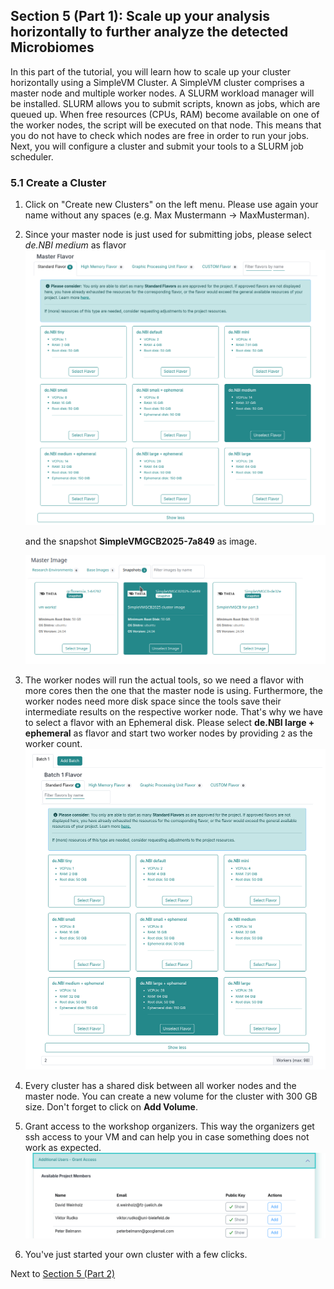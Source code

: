 ## Section 5 (Part 1):  Scale up your analysis horizontally to further analyze the detected Microbiomes

In this part of the tutorial, you will learn how to scale up your cluster horizontally using a SimpleVM Cluster.
A SimpleVM cluster comprises a master node and multiple worker nodes. A SLURM workload manager
will be installed. SLURM allows you to submit scripts, known as jobs, which are queued up.
When free resources (CPUs, RAM) become available on one of the worker nodes, the script will be executed on that node.
This means that you do not have to check which nodes are free in order to run your jobs.
Next, you will configure a cluster and submit your tools to a SLURM job scheduler.

### 5.1 Create a Cluster

1. Click on "Create new Clusters" on the left menu. Please use again your name without any spaces (e.g. Max Mustermann -> MaxMusterman).

2. Since your master node is just used for submitting jobs, please select *de.NBI medium* as flavor
   ![](./figures/clusterMasterFlavor.png)
   
   
   and the snapshot **SimpleVMGCB2025-7a849** as image.

   
   ![](./figures/clusterMasterImage.png)
   
5. The worker nodes will run the actual tools, so we need a flavor with more cores then the one
   that the master node is using. Furthermore, the worker nodes need more disk space since the tools save their intermediate results on the respective worker node. 
   That's why we have to select a flavor with an Ephemeral disk. Please select **de.NBI large + ephemeral** as flavor and start
   two worker nodes by providing `2` as the worker count.
   ![](./figures/batch_worker.png)

6. Every cluster has a shared disk between all worker nodes and the master node. You can create a new volume for the cluster with 300 GB size. 
   Don't forget to click on **Add Volume**.

7. Grant access to the workshop organizers.
   This way the organizers get ssh access to your VM and can help you in case
   something does not work as expected.
   ![](figures/grantAccess.png)

8. You've just started your own cluster with a few clicks.

Next to [Section 5 (Part 2)](part52.md)
